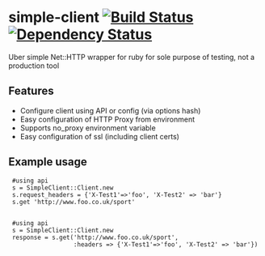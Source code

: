 simple-client [![Build Status](https://secure.travis-ci.org/mcrmfc/simple-client.png?branch=master)](http://travis-ci.org/mcrmfc/simple-client) [![Dependency Status](https://gemnasium.com/mcrmfc/simple-client.png)](http://gemnasium.com/mcrmfc/simple-client) 
=============

Uber simple Net::HTTP wrapper for ruby for sole purpose of testing, not a production tool

Features
--------

* Configure client using API or config (via options hash)
* Easy configuration of HTTP Proxy from environment
* Supports no_proxy environment variable
* Easy configuration of ssl (including client certs)

Example usage
--------------

     #using api
     s = SimpleClient::Client.new
     s.request_headers = {'X-Test1'=>'foo', 'X-Test2' => 'bar'}
     s.get 'http://www.foo.co.uk/sport'


     #using api
     s = SimpleClient::Client.new
     response = s.get('http://www.foo.co.uk/sport', 
                      :headers => {'X-Test1'=>'foo', 'X-Test2' => 'bar'})

